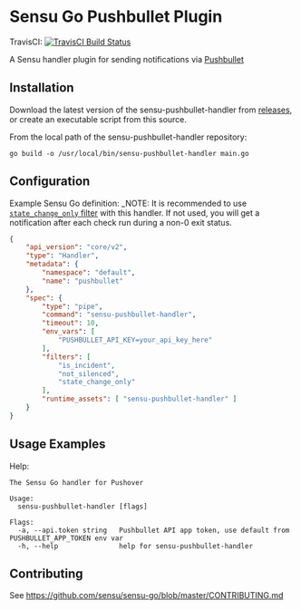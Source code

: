 # Sensu Go Pushbullet Plugin
TravisCI: [![TravisCI Build Status](https://travis-ci.com/rgeniesse/sensu-pushbullet-handler.svg?branch=master)](https://travis-ci.com/rgeniesse/sensu-pushbullet-handler)

A Sensu handler plugin for sending notifications via [Pushbullet][2]

## Installation

Download the latest version of the sensu-pushbullet-handler from [releases][1],
or create an executable script from this source.

From the local path of the sensu-pushbullet-handler repository:

```
go build -o /usr/local/bin/sensu-pushbullet-handler main.go
```

## Configuration

Example Sensu Go definition:
_NOTE: It is recommended to use [`state_change_only` filter][3] with this handler. If not used, you will get a notification after each check run during a non-0 exit status.

```json
{
    "api_version": "core/v2",
    "type": "Handler",
    "metadata": {
        "namespace": "default",
        "name": "pushbullet"
    },
    "spec": {
        "type": "pipe",
        "command": "sensu-pushbullet-handler",
        "timeout": 10,
        "env_vars": [
            "PUSHBULLET_API_KEY=your_api_key_here"
        ],
        "filters": [
            "is_incident",
            "not_silenced",
            "state_change_only"
        ],
        "runtime_assets": [ "sensu-pushbullet-handler" ]
    }
}
```

## Usage Examples

Help:

```
The Sensu Go handler for Pushover

Usage:
  sensu-pushbullet-handler [flags]

Flags:
  -a, --api.token string   Pushbullet API app token, use default from PUSHBULLET_APP_TOKEN env var
  -h, --help               help for sensu-pushbullet-handler
```

## Contributing

See https://github.com/sensu/sensu-go/blob/master/CONTRIBUTING.md

[1]: https://github.com/CHANGEME/sensu-CHANGEME/releases
[2]: https://www.pushbullet.com/
[3]: https://docs.sensu.io/sensu-go/5.1/reference/filters/#how-do-sensu-filters-work

